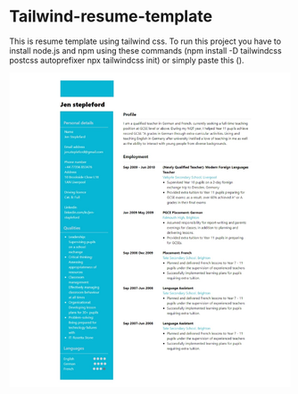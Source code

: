 # Tailwind-resume-template
This is resume template using tailwind css.
To run this project you have to install node.js and npm using these commands (npm install -D tailwindcss postcss autoprefixer
npx tailwindcss init) or simply paste this (<script src="https://cdn.tailwindcss.com"></script>).


![created templtae](4.png)

